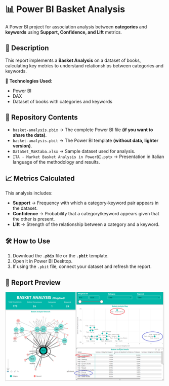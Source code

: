 # 📊 Power BI Basket Analysis

A Power BI project for association analysis between **categories** and **keywords** using **Support, Confidence, and Lift** metrics.

## 🚀 Description
This report implements a **Basket Analysis** on a dataset of books, calculating key metrics to understand relationships between categories and keywords.

🔹 **Technologies Used**:
- Power BI
- DAX
- Dataset of books with categories and keywords

## 📂 Repository Contents
- `basket-analysis.pbix` → The complete Power BI file **(if you want to share the data)**.
- `basket-analysis.pbit` → The Power BI template **(without data, lighter version)**.
- `DataSet_MaKtaba.xlsx` → Sample dataset used for analysis.
- `ITA - Market Basket Analysis in PowerBI.pptx` → Presentation in Italian language of the methodology and results. 


## 📈 Metrics Calculated
This analysis includes:
- **Support** → Frequency with which a category-keyword pair appears in the dataset.
- **Confidence** → Probability that a category/keyword appears given that the other is present.
- **Lift** → Strength of the relationship between a category and a keyword.

## 🛠️ How to Use
1. Download the **`.pbix`** file or the **`.pbit`** template.
2. Open it in Power BI Desktop.
3. If using the `.pbit` file, connect your dataset and refresh the report.

## 📸 Report Preview
![Preview](dashboard_sample.PNG)

